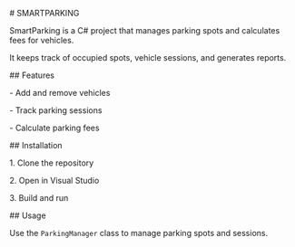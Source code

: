 \# SMARTPARKING



SmartParking is a C# project that manages parking spots and calculates fees for vehicles. 

It keeps track of occupied spots, vehicle sessions, and generates reports.



\## Features

\- Add and remove vehicles

\- Track parking sessions

\- Calculate parking fees



\## Installation

1\. Clone the repository

2\. Open in Visual Studio

3\. Build and run



\## Usage

Use the `ParkingManager` class to manage parking spots and sessions.



